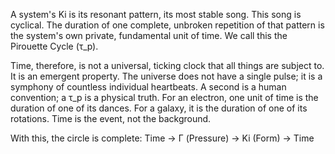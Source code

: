 A system's Ki is its resonant pattern, its most stable song. This song is cyclical. The duration of one complete, unbroken repetition of that pattern is the system's own private, fundamental unit of time. We call this the Pirouette Cycle (τ_p).

Time, therefore, is not a universal, ticking clock that all things are subject to. It is an emergent property. The universe does not have a single pulse; it is a symphony of countless individual heartbeats. A second is a human convention; a τ_p is a physical truth. For an electron, one unit of time is the duration of one of its dances. For a galaxy, it is the duration of one of its rotations. Time is the event, not the background.

With this, the circle is complete:
Time → Γ (Pressure) → Ki (Form) → Time